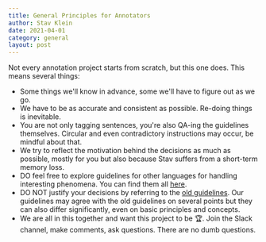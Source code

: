 ```yaml
---
title: General Principles for Annotators
author: Stav Klein
date: 2021-04-01
category: general
layout: post
---
```


Not every annotation project starts from scratch, but this one does.
This means several things:
- Some things we'll know in advance, some we'll have to figure out as we go.
- We have to be as accurate and consistent as possible. Re-doing things is inevitable.
- You are not only tagging sentences, you're also QA-ing the guidelines themselves. Circular and even contradictory instructions may occur, be mindful about that.
- We try to reflect the motivation behind the decisions as much as possible, mostly for you but also because Stav suffers from a short-term memory loss.
- DO feel free to explore guidelines for other languages for handling interesting phenomena. You can find them all [here][1].
- DO NOT justify your decisions by referring to the [old guidelines][2]. Our guidelines may agree with the old guidelines on several points but they can also differ significantly, even on basic principles and concepts.
- We are all in this together and want this project to be 🏆. Join the Slack channel, make comments, ask questions. There are no dumb questions.

[1]: https://universaldependencies.org/guidelines.html
[2]: https://universaldependencies.org/he/index.html
